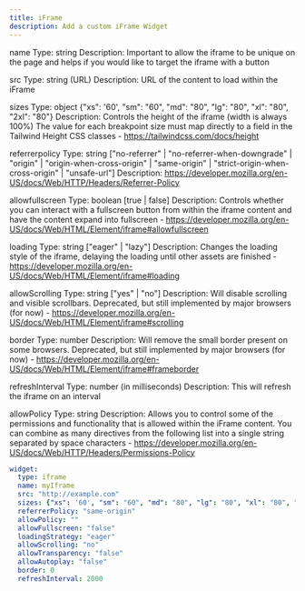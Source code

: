```yaml
---
title: iFrame
description: Add a custom iFrame Widget
---
```

name
Type: string
Description: Important to allow the iframe to be unique on the page and helps if you would like to target the iframe with a button

src
Type: string (URL)
Description: URL of the content to load within the iFrame

sizes
Type: object {"xs": '60', "sm": "60", "md": "80", "lg": "80", "xl": "80", "2xl": "80"}
Description: Controls the height of the iframe (width is always 100%) The value for each breakpoint size must map directly to a field in the Tailwind Height CSS classes - https://tailwindcss.com/docs/height

referrerpolicy
Type: string ["no-referrer" | "no-referrer-when-downgrade" | "origin" | "origin-when-cross-origin" | "same-origin" | "strict-origin-when-cross-origin" | "unsafe-url"]
Description: https://developer.mozilla.org/en-US/docs/Web/HTTP/Headers/Referrer-Policy

allowfullscreen
Type: boolean [true | false]
Description: Controls whether you can interact with a fullscreen button from within the iframe content and have the content expand into fullscreen - https://developer.mozilla.org/en-US/docs/Web/HTML/Element/iframe#allowfullscreen

loading
Type: string ["eager" | "lazy"]
Description: Changes the loading style of the iframe, delaying the loading until other assets are finished - https://developer.mozilla.org/en-US/docs/Web/HTML/Element/iframe#loading

allowScrolling
Type: string ["yes" | "no"]
Description: Will disable scrolling and visible scrollbars. Deprecated, but still implemented by major browsers (for now) - https://developer.mozilla.org/en-US/docs/Web/HTML/Element/iframe#scrolling

border
Type: number
Description: Will remove the small border present on some browsers. Deprecated, but still implemented by major browsers (for now) - https://developer.mozilla.org/en-US/docs/Web/HTML/Element/iframe#frameborder

refreshInterval
Type: number (in milliseconds)
Description: This will refresh the iframe on an interval

allowPolicy
Type: string
Description: Allows you to control some of the permissions and functionality that is allowed within the iFrame content. You can combine as many directives from the following list into a single string separated by space characters - https://developer.mozilla.org/en-US/docs/Web/HTTP/Headers/Permissions-Policy

```yaml
widget:
  type: iframe
  name: myIframe
  src: "http://example.com"
  sizes: {"xs": '60', "sm": "60", "md": "80", "lg": "80", "xl": "80", "2xl": "80"}
  referrerPolicy: "same-origin"
  allowPolicy: ""
  allowFullscreen: "false"
  loadingStrategy: "eager"
  allowScrolling: "no"
  allowTransparency: "false"
  allowAutoplay: "false"
  border: 0
  refreshInterval: 2000
```

